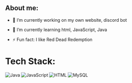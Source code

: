 ## About me:
- 🔭 I’m currently working on my own website, discord bot
- 🌱 I’m currently learning html, JavaScript, Java

- ⚡ Fun fact: I like Red Dead Redemption

# Tech Stack:
![Java](https://img.shields.io/badge/java-%23ED8B00.svg?style=for-the-badge&logo=openjdk&logoColor=white) 
 ![JavaScript](https://img.shields.io/badge/javascript-%23323330.svg?style=for-the-badge&logo=javascript&logoColor=%23F7DF1E) ![HTML](https://img.shields.io/badge/HTML-grey?style=for-the-badge&logo=html5)
![MySQL](https://img.shields.io/badge/mysql-%2300000f.svg?style=for-the-badge&logo=mysql&logoColor=white)

